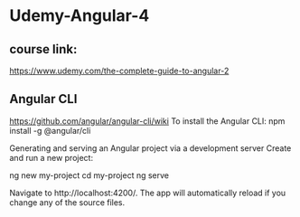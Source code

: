 # Udemy-Angular-4

## course link:
https://www.udemy.com/the-complete-guide-to-angular-2

## Angular CLI
https://github.com/angular/angular-cli/wiki
To install the Angular CLI:
npm install -g @angular/cli

Generating and serving an Angular project via a development server Create and run a new project:

ng new my-project
cd my-project
ng serve

Navigate to http://localhost:4200/. The app will automatically reload if you change any of the source files.


